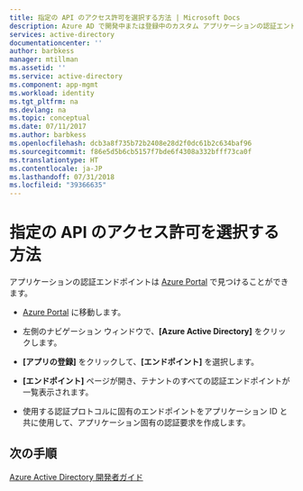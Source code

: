 ```yaml
---
title: 指定の API のアクセス許可を選択する方法 | Microsoft Docs
description: Azure AD で開発中または登録中のカスタム アプリケーションの認証エンドポイントを見つける方法。
services: active-directory
documentationcenter: ''
author: barbkess
manager: mtillman
ms.assetid: ''
ms.service: active-directory
ms.component: app-mgmt
ms.workload: identity
ms.tgt_pltfrm: na
ms.devlang: na
ms.topic: conceptual
ms.date: 07/11/2017
ms.author: barbkess
ms.openlocfilehash: dcb3a8f735b72b2408e28d2f0dc61b2c634baf96
ms.sourcegitcommit: f86e5d5b6cb5157f7bde6f4308a332bfff73ca0f
ms.translationtype: HT
ms.contentlocale: ja-JP
ms.lasthandoff: 07/31/2018
ms.locfileid: "39366635"
---
```

# <a name="how-to-select-permissions-for-a-given-api"></a>指定の API のアクセス許可を選択する方法

アプリケーションの認証エンドポイントは [Azure Portal](https://portal.azure.com) で見つけることができます。

-   [Azure Portal](https://portal.azure.com) に移動します。

-   左側のナビゲーション ウィンドウで、**[Azure Active Directory]** をクリックします。

-   **[アプリの登録]** をクリックして、**[エンドポイント]** を選択します。

-   **[エンドポイント]** ページが開き、テナントのすべての認証エンドポイントが一覧表示されます。

-   使用する認証プロトコルに固有のエンドポイントをアプリケーション ID と共に使用して、アプリケーション固有の認証要求を作成します。

## <a name="next-steps"></a>次の手順
[Azure Active Directory 開発者ガイド](https://docs.microsoft.com/azure/active-directory/develop/active-directory-developers-guide#authentication-and-authorization-protocols)
